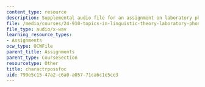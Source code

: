 ```yaml
---
content_type: resource
description: Supplemental audio file for an assignment on laboratory phonology.
file: /media/courses/24-910-topics-in-linguistic-theory-laboratory-phonology-spring-2007/799e5c1547a2c6a0a05771ca6c1e5ce3_charactrpossfoc.wav
file_type: audio/x-wav
learning_resource_types:
- Assignments
ocw_type: OCWFile
parent_title: Assignments
parent_type: CourseSection
resourcetype: Other
title: charactrpossfoc
uid: 799e5c15-47a2-c6a0-a057-71ca6c1e5ce3
---
```

